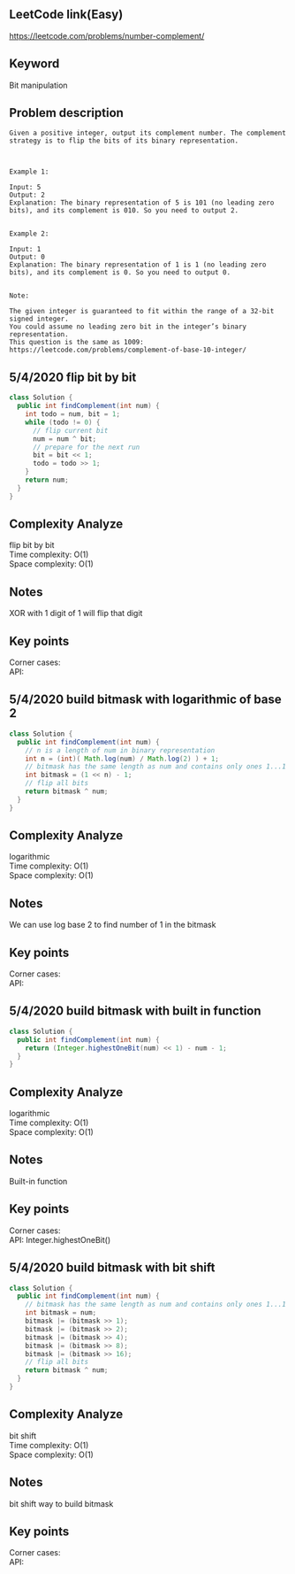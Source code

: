 ## LeetCode link(Easy)
https://leetcode.com/problems/number-complement/

## Keyword
Bit manipulation

## Problem description
```
Given a positive integer, output its complement number. The complement strategy is to flip the bits of its binary representation.

 

Example 1:

Input: 5
Output: 2
Explanation: The binary representation of 5 is 101 (no leading zero bits), and its complement is 010. So you need to output 2.
 

Example 2:

Input: 1
Output: 0
Explanation: The binary representation of 1 is 1 (no leading zero bits), and its complement is 0. So you need to output 0.
 

Note:

The given integer is guaranteed to fit within the range of a 32-bit signed integer.
You could assume no leading zero bit in the integer’s binary representation.
This question is the same as 1009: https://leetcode.com/problems/complement-of-base-10-integer/
```
## 5/4/2020 flip bit by bit

```java
class Solution {
  public int findComplement(int num) {
    int todo = num, bit = 1;
    while (todo != 0) {
      // flip current bit
      num = num ^ bit;
      // prepare for the next run
      bit = bit << 1;
      todo = todo >> 1;
    }
    return num;
  }
}
```

## Complexity Analyze
flip bit by bit\
Time complexity: O(1)\
Space complexity: O(1)

## Notes
XOR with 1 digit of 1 will flip that digit

## Key points
Corner cases: \
API: 

## 5/4/2020 build bitmask with logarithmic of base 2

```java
class Solution {
  public int findComplement(int num) {
    // n is a length of num in binary representation
    int n = (int)( Math.log(num) / Math.log(2) ) + 1;
    // bitmask has the same length as num and contains only ones 1...1
    int bitmask = (1 << n) - 1;
    // flip all bits
    return bitmask ^ num;
  }
}
```

## Complexity Analyze
logarithmic\
Time complexity: O(1)\
Space complexity: O(1)

## Notes
We can use log base 2 to find number of 1 in the bitmask

## Key points
Corner cases: \
API: 

## 5/4/2020 build bitmask with built in function

```java
class Solution {
  public int findComplement(int num) {
    return (Integer.highestOneBit(num) << 1) - num - 1;
  }
}
```

## Complexity Analyze
logarithmic\
Time complexity: O(1)\
Space complexity: O(1)

## Notes
Built-in function

## Key points
Corner cases: \
API: Integer.highestOneBit()

## 5/4/2020 build bitmask with bit shift

```java
class Solution {
  public int findComplement(int num) {
    // bitmask has the same length as num and contains only ones 1...1
    int bitmask = num;
    bitmask |= (bitmask >> 1);
    bitmask |= (bitmask >> 2);
    bitmask |= (bitmask >> 4);
    bitmask |= (bitmask >> 8);
    bitmask |= (bitmask >> 16);
    // flip all bits 
    return bitmask ^ num;
  }
}
```

## Complexity Analyze
bit shift\
Time complexity: O(1)\
Space complexity: O(1)

## Notes
bit shift way to build bitmask

## Key points
Corner cases: \
API: 